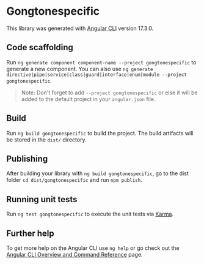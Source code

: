 # Gongtonespecific

This library was generated with [Angular CLI](https://github.com/angular/angular-cli) version 17.3.0.

## Code scaffolding

Run `ng generate component component-name --project gongtonespecific` to generate a new component. You can also use `ng generate directive|pipe|service|class|guard|interface|enum|module --project gongtonespecific`.
> Note: Don't forget to add `--project gongtonespecific` or else it will be added to the default project in your `angular.json` file. 

## Build

Run `ng build gongtonespecific` to build the project. The build artifacts will be stored in the `dist/` directory.

## Publishing

After building your library with `ng build gongtonespecific`, go to the dist folder `cd dist/gongtonespecific` and run `npm publish`.

## Running unit tests

Run `ng test gongtonespecific` to execute the unit tests via [Karma](https://karma-runner.github.io).

## Further help

To get more help on the Angular CLI use `ng help` or go check out the [Angular CLI Overview and Command Reference](https://angular.io/cli) page.
